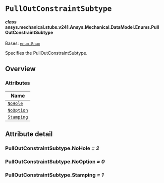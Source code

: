 # `PullOutConstraintSubtype`



#### *class* ansys.mechanical.stubs.v241.Ansys.Mechanical.DataModel.Enums.PullOutConstraintSubtype

Bases: [`enum.Enum`](https://docs.python.org/3/library/enum.html#enum.Enum)

Specifies the PullOutConstraintSubtype.

<!-- !! processed by numpydoc !! -->

<a id="overview"></a>

## Overview

### Attributes

| Name |
| ---------------------------------------------------------------------------------------------------------------------------------- |
| [`NoHole`](../../../../../v242/Ansys/Mechanical/DataModel/Enums/PullOutConstraintSubtype.md#PullOutConstraintSubtype.NoHole) |
| [`NoOption`](../../../../../v242/Ansys/Mechanical/DataModel/Enums/PullOutConstraintSubtype.md#PullOutConstraintSubtype.NoOption) |
| [`Stamping`](../../../../../v242/Ansys/Mechanical/DataModel/Enums/PullOutConstraintSubtype.md#PullOutConstraintSubtype.Stamping) |

<a id="attribute-detail"></a>

## Attribute detail

<a id="PullOutConstraintSubtype.NoHole"></a>

### PullOutConstraintSubtype.NoHole *= 2*

<a id="PullOutConstraintSubtype.NoOption"></a>

### PullOutConstraintSubtype.NoOption *= 0*

<a id="PullOutConstraintSubtype.Stamping"></a>

### PullOutConstraintSubtype.Stamping *= 1*


